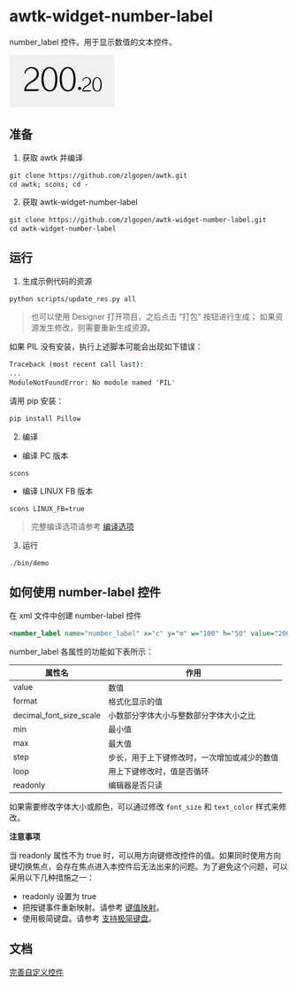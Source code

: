 # awtk-widget-number-label

number_label 控件。用于显示数值的文本控件。

![](docs/images/ui.jpg)

## 准备

1. 获取 awtk 并编译

```
git clone https://github.com/zlgopen/awtk.git
cd awtk; scons; cd -
```

2. 获取 awtk-widget-number-label

```
git clone https://github.com/zlgopen/awtk-widget-number-label.git
cd awtk-widget-number-label
```

## 运行

1. 生成示例代码的资源

```
python scripts/update_res.py all
```
> 也可以使用 Designer 打开项目，之后点击 “打包” 按钮进行生成；
> 如果资源发生修改，则需要重新生成资源。

如果 PIL 没有安装，执行上述脚本可能会出现如下错误：
```cmd
Traceback (most recent call last):
...
ModuleNotFoundError: No module named 'PIL'
```
请用 pip 安装：
```cmd
pip install Pillow
```

2. 编译

* 编译 PC 版本

```
scons
```

* 编译 LINUX FB 版本

```
scons LINUX_FB=true
```

> 完整编译选项请参考 [编译选项](https://github.com/zlgopen/awtk-widget-generator/blob/master/docs/build_options.md)

3. 运行

```
./bin/demo
```

## 如何使用 number-label 控件

在 xml 文件中创建 number-label 控件

```xml
<number_label name="number_label" x="c" y="m" w="100" h="50" value="200.2" format="%.2lf" decimal_font_size_scale="0.5"/>
```

number_label 各属性的功能如下表所示：

| 属性名                  | 作用                                         |
| ----------------------- | -------------------------------------------- |
| value                   | 数值                                         |
| format                  | 格式化显示的值                               |
| decimal_font_size_scale | 小数部分字体大小与整数部分字体大小之比       |
| min                     | 最小值                                       |
| max                     | 最大值                                       |
| step                    | 步长，用于上下键修改时，一次增加或减少的数值 |
| loop                    | 用上下键修改时，值是否循环                   |
| readonly                | 编辑器是否只读                               |

如果需要修改字体大小或颜色，可以通过修改 `font_size` 和 `text_color` 样式来修改。

**注意事项**

当 readonly 属性不为 true 时，可以用方向键修改控件的值。如果同时使用方向键切换焦点，会存在焦点进入本控件后无法出来的问题。为了避免这个问题，可以采用以下几种措施之一：

* readonly 设置为 true
* 把按键事件重新映射。请参考 [键值映射](https://github.com/zlgopen/awtk/blob/master/docs/map_key.md)。
* 使用极简键盘。请参考 [支持极简键盘](https://github.com/zlgopen/awtk/blob/master/docs/how_to_support_5keys_3keys.md)。

## 文档

[完善自定义控件](https://github.com/zlgopen/awtk-widget-generator/blob/master/docs/improve_generated_widget.md)